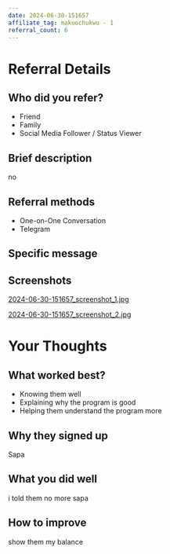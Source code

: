 ```yaml
---
date: 2024-06-30-151657
affiliate_tag: makuochukwu - 1
referral_count: 6
---
```


# Referral Details

## Who did you refer?
- Friend
- Family
- Social Media Follower / Status Viewer

## Brief description
no

## Referral methods
- One-on-One Conversation
- Telegram

## Specific message


## Screenshots
[2024-06-30-151657_screenshot_1.jpg](makuochukwu_1/screenshots/2024-06-30-151657_screenshot_1.jpg)

[2024-06-30-151657_screenshot_2.jpg](makuochukwu_1/screenshots/2024-06-30-151657_screenshot_2.jpg)


# Your Thoughts

## What worked best?
- Knowing them well
- Explaining why the program is good
- Helping them understand the program more

## Why they signed up
Sapa

## What you did well
i told them no more sapa

## How to improve
show them my balance
